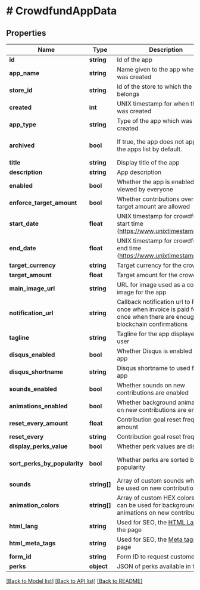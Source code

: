 # # CrowdfundAppData

## Properties

Name | Type | Description | Notes
------------ | ------------- | ------------- | -------------
**id** | **string** | Id of the app | [optional]
**app_name** | **string** | Name given to the app when it was created | [optional]
**store_id** | **string** | Id of the store to which the app belongs | [optional]
**created** | **int** | UNIX timestamp for when the app was created | [optional]
**app_type** | **string** | Type of the app which was created | [optional]
**archived** | **bool** | If true, the app does not appear in the apps list by default. | [optional] [default to false]
**title** | **string** | Display title of the app | [optional]
**description** | **string** | App description | [optional]
**enabled** | **bool** | Whether the app is enabled to be viewed by everyone | [optional]
**enforce_target_amount** | **bool** | Whether contributions over the set target amount are allowed | [optional]
**start_date** | **float** | UNIX timestamp for crowdfund start time (https://www.unixtimestamp.com/) | [optional]
**end_date** | **float** | UNIX timestamp for crowdfund end time (https://www.unixtimestamp.com/) | [optional]
**target_currency** | **string** | Target currency for the crowdfund | [optional]
**target_amount** | **float** | Target amount for the crowdfund | [optional]
**main_image_url** | **string** | URL for image used as a cover image for the app | [optional]
**notification_url** | **string** | Callback notification url to POST to once when invoice is paid for and once when there are enough blockchain confirmations | [optional]
**tagline** | **string** | Tagline for the app displayed to user | [optional]
**disqus_enabled** | **bool** | Whether Disqus is enabled for the app | [optional]
**disqus_shortname** | **string** | Disqus shortname to used for the app | [optional]
**sounds_enabled** | **bool** | Whether sounds on new contributions are enabled | [optional]
**animations_enabled** | **bool** | Whether background animations on new contributions are enabled | [optional]
**reset_every_amount** | **float** | Contribution goal reset frequency amount | [optional]
**reset_every** | **string** | Contribution goal reset frequency | [optional]
**display_perks_value** | **bool** | Whether perk values are displayed | [optional]
**sort_perks_by_popularity** | **bool** | Whether perks are sorted by popularity | [optional] [default to true]
**sounds** | **string[]** | Array of custom sounds which can be used on new contributions | [optional]
**animation_colors** | **string[]** | Array of custom HEX colors which can be used for background animations on new contributions | [optional]
**html_lang** | **string** | Used for SEO, the [HTML Lang](https://developer.mozilla.org/en-US/docs/Web/HTML/Global_attributes/lang) of the page | [optional]
**html_meta_tags** | **string** | Used for SEO, the [Meta tags](https://developer.mozilla.org/en-US/docs/Web/HTML/Element/meta) of the page | [optional]
**form_id** | **string** | Form ID to request customer data | [optional]
**perks** | **object** | JSON of perks available in the app | [optional]

[[Back to Model list]](../../README.md#models) [[Back to API list]](../../README.md#endpoints) [[Back to README]](../../README.md)
